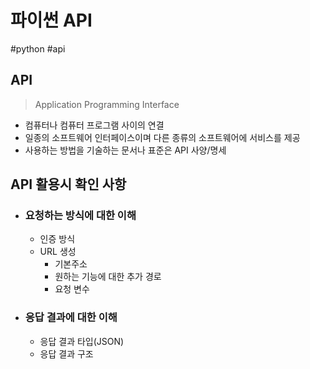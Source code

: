 # 파이썬 API

#python #api 



## API

> Application Programming Interface

- 컴퓨터나 컴퓨터 프로그램 사이의 연결
- 일종의 소프트웨어 인터페이스이며 다른 종류의 소프트웨어에 서비스를 제공
- 사용하는 방법을 기술하는 문서나 표준은 API 사양/명세



## API 활용시 확인 사항

- ### 요청하는 방식에 대한 이해

  - 인증 방식
  - URL 생성
    - 기본주소
    - 원하는 기능에 대한 추가 경로
    - 요청 변수

- ### 응답 결과에 대한 이해

  - 응답 결과 타입(JSON)
  - 응답 결과 구조
